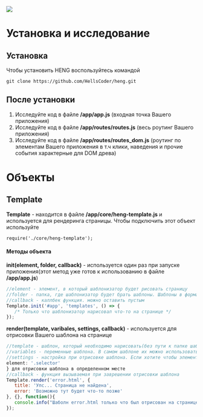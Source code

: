 ![](https://repository-images.githubusercontent.com/185612092/afbdd880-7541-11ea-9449-daaae15b84bb)

# Установка и исследование

## Установка
Чтобы установить HENG воспользуйтесь командой
```
git clone https://github.com/HellsCoder/heng.git
```

## После установки
1. Исследуйте код в файле **/app/app.js** (входная точка Вашего приложения)
2. Исследуйте код в файле **/app/routes/routes.js** (весь роутинг Вашего приложения)
3. Исследуйте код в файле **/app/routes/routes_dom.js** (роутинг по элементам Вашего приложения в т.ч клики, наведения и прочие события характерные для DOM древа)

# Объекты

## Template
**Template** - находится в файле **/app/core/heng-template.js** и используется для рендеринга страницы. Чтобы подключить этот объект используйте 
```
require('./core/heng-template');
```

#### Методы объекта
**init(element, folder, callback)** - используется один раз при запуске приложения(этот метод уже готов к использованию в файле **/app/app.js**)
```js
//element - элемент, в который шаблонизатор будет рисовать страницу
//folder - папка, где шаблонизатор будет брать шаблоны. Шаблоны в формате .html 
//callback - каллбек функция. можно оставить пустым
Template.init('#app', 'templates', () => {
   /* Только что шаблонизатор нарисовал что-то на странице */
});
```

**render(template, varibales, settings, callback)** - используется для отрисовки Вашего шаблона на странице
```js
//template - шаблон, который необходимо нарисовать(без пути к папке шаблонов)
//variables - переменные шаблона. В самом шаблоне их можно использовать вот так {{var}}. В переменные можно передавать массив, и тогда в шаблоне переменные можно использовать так {{arrayname.varname}}
//settings - настройка при отрисовке шаблона. Если хотите чтобы элемент был отрисован в определенное место на странице то используйте {
element: '.selector'
} для отрисовки шаблона в определенном месте 
//callback - функция вызываемая при заврешении отрисовки шаблона
Template.render('error.html', {
   title: 'Упс... Страница не найдена',
   error: 'Возможно тут будет что-то позже'
}, {}, function(){
   console.info("Шаболн error.html только что был отрисован на странице");
});
```

